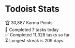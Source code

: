 
# Todoist Stats

<!-- TODO-IST:START -->
🏆  30,887 Karma Points           
🌸  Completed 7 tasks today           
✅  Completed 11,328 tasks so far           
⏳  Longest streak is 209 days
<!-- TODO-IST:END -->
